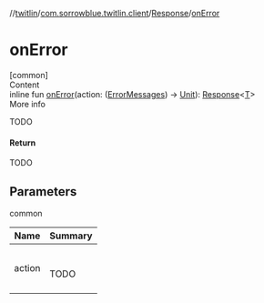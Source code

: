 //[twitlin](../../index.md)/[com.sorrowblue.twitlin.client](../index.md)/[Response](index.md)/[onError](on-error.md)



# onError  
[common]  
Content  
inline fun [onError](on-error.md)(action: ([ErrorMessages](../-error-messages/index.md)) -> [Unit](https://kotlinlang.org/api/latest/jvm/stdlib/kotlin/-unit/index.html)): [Response](index.md)<[T](index.md)>  
More info  


TODO



#### Return  


TODO



## Parameters  
  
common  
  
|  Name|  Summary| 
|---|---|
| <a name="com.sorrowblue.twitlin.client/Response/onError/#kotlin.Function1[com.sorrowblue.twitlin.client.ErrorMessages,kotlin.Unit]/PointingToDeclaration/"></a>action| <a name="com.sorrowblue.twitlin.client/Response/onError/#kotlin.Function1[com.sorrowblue.twitlin.client.ErrorMessages,kotlin.Unit]/PointingToDeclaration/"></a><br><br>TODO<br><br>
  
  



